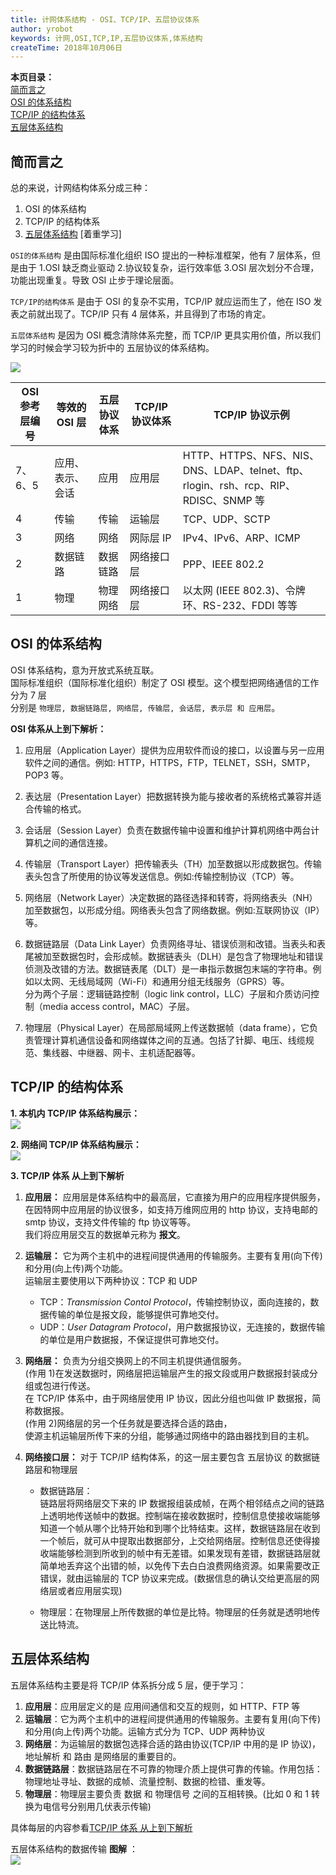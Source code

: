 ```yaml
---
title: 计网体系结构 - OSI、TCP/IP、五层协议体系
author: yrobot
keywords: 计网,OSI,TCP,IP,五层协议体系,体系结构
createTime: 2018年10月06日
---
```


**本页目录：**  
[简而言之](#inall)  
[OSI 的体系结构](#osi)  
[TCP/IP 的结构体系](#tcpip)  
[五层体系结构](#five)

## 简而言之

总的来说，计网结构体系分成三种：

1. OSI 的体系结构
2. TCP/IP 的结构体系
3. [五层体系结构](#five) [着重学习]

`OSI的体系结构` 是由国际标准化组织 ISO 提出的一种标准框架，他有 7 层体系，但是由于 1.OSI 缺乏商业驱动 2.协议较复杂，运行效率低 3.OSI 层次划分不合理，功能出现重复。导致 OSI 止步于理论层面。

`TCP/IP的结构体系` 是由于 OSI 的复杂不实用，TCP/IP 就应运而生了，他在 ISO 发表之前就出现了。TCP/IP 只有 4 层体系，并且得到了市场的肯定。

`五层体系结构` 是因为 OSI 概念清除体系完整，而 TCP/IP 更具实用价值，所以我们学习的时候会学习较为折中的 五层协议的体系结构。

![](https://ws3.sinaimg.cn/large/006tNbRwgy1fvygqapt6bj30g108yti3.jpg)

| OSI 参考层编号 | 等效的 OSI 层    | 五层协议体系 | TCP/IP 协议体系 | TCP/IP 协议示例                                                                      |
| -------------- | ---------------- | ------------ | --------------- | ------------------------------------------------------------------------------------ |
| 7、6、5        | 应用、表示、会话 | 应用         | 应用层          | HTTP、HTTPS、NFS、NIS、DNS、LDAP、telnet、ftp、rlogin、rsh、rcp、RIP、RDISC、SNMP 等 |
| 4              | 传输             | 传输         | 运输层          | TCP、UDP、SCTP                                                                       |
| 3              | 网络             | 网络         | 网际层 IP       | IPv4、IPv6、ARP、ICMP                                                                |
| 2              | 数据链路         | 数据链路     | 网络接口层      | PPP、IEEE 802.2                                                                      |
| 1              | 物理             | 物理网络     | 网络接口层      | 以太网 (IEEE 802.3)、令牌环、RS-232、FDDI 等等                                       |

## OSI 的体系结构

OSI 体系结构，意为开放式系统互联。  
国际标准组织（国际标准化组织）制定了 OSI 模型。这个模型把网络通信的工作分为 7 层  
分别是 `物理层, 数据链路层, 网络层, 传输层, 会话层, 表示层 和 应用层`。

**OSI 体系从上到下解析：**

1. 应用层（Application Layer）提供为应用软件而设的接口，以设置与另一应用软件之间的通信。例如: HTTP，HTTPS，FTP，TELNET，SSH，SMTP，POP3 等。

2. 表达层（Presentation Layer）把数据转换为能与接收者的系统格式兼容并适合传输的格式。

3. 会话层（Session Layer）负责在数据传输中设置和维护计算机网络中两台计算机之间的通信连接。

4. 传输层（Transport Layer）把传输表头（TH）加至数据以形成数据包。传输表头包含了所使用的协议等发送信息。例如:传输控制协议（TCP）等。

5. 网络层（Network Layer）决定数据的路径选择和转寄，将网络表头（NH）加至数据包，以形成分组。网络表头包含了网络数据。例如:互联网协议（IP）等。

6. 数据链路层（Data Link Layer）负责网络寻址、错误侦测和改错。当表头和表尾被加至数据包时，会形成帧。数据链表头（DLH）是包含了物理地址和错误侦测及改错的方法。数据链表尾（DLT）是一串指示数据包末端的字符串。例如以太网、无线局域网（Wi-Fi）和通用分组无线服务（GPRS）等。  
   分为两个子层：逻辑链路控制（logic link control，LLC）子层和介质访问控制（media access control，MAC）子层。

7. 物理层（Physical Layer）在局部局域网上传送数据帧（data frame），它负责管理计算机通信设备和网络媒体之间的互通。包括了针脚、电压、线缆规范、集线器、中继器、网卡、主机适配器等。

## TCP/IP 的结构体系

**1. 本机内 TCP/IP 体系结构展示：**  
![](https://ws4.sinaimg.cn/large/006tNbRwgy1fvzspp8fp6j30d9073n1n.jpg)

**2. 网络间 TCP/IP 体系结构展示：**  
![](https://ws1.sinaimg.cn/large/006tNbRwgy1fvytqvroucj30fu09045j.jpg)

**3. TCP/IP 体系 从上到下解析**

1. **应用层：**
   应用层是体系结构中的最高层，它直接为用户的应用程序提供服务，在因特网中应用层的协议很多，如支持万维网应用的 http 协议，支持电邮的 smtp 协议，支持文件传输的 ftp 协议等等。  
   我们将应用层交互的数据单元称为 **报文**。

2. **运输层：** 它为两个主机中的进程间提供通用的传输服务。主要有复用(向下传)和分用(向上传)两个功能。  
   运输层主要使用以下两种协议：TCP 和 UDP

   - TCP：_Transmission Contol Protocol_，传输控制协议，面向连接的，数据传输的单位是报文段，能够提供可靠地交付。
   - UDP：_User Datagram Protocol_，用户数据报协议，无连接的，数据传输的单位是用户数据报，不保证提供可靠地交付。

3. **网络层：**
   负责为分组交换网上的不同主机提供通信服务。  
   (作用 1)在发送数据时，网络层把运输层产生的报文段或用户数据报封装成分组或包进行传送。  
   在 TCP/IP 体系中，由于网络层使用 IP 协议，因此分组也叫做 IP 数据报，简称数据报。  
   (作用 2)网络层的另一个任务就是要选择合适的路由，  
   使源主机运输层所传下来的分组，能够通过网络中的路由器找到目的主机。

4. **网络接口层：** 对于 TCP/IP 结构体系，的这一层主要包含 五层协议 的数据链路层和物理层

   - 数据链路层：  
     链路层将网络层交下来的 IP 数据报组装成帧，在两个相邻结点之间的链路上透明地传送帧中的数据。控制端在接收数据时，控制信息使接收端能够知道一个帧从哪个比特开始和到哪个比特结束。这样，数据链路层在收到一个帧后，就可从中提取出数据部分，上交给网络层。控制信息还使得接收端能够检测到所收到的帧中有无差错。如果发现有差错，数据链路层就简单地丢弃这个出错的帧，以免传下去白白浪费网络资源。如果需要改正错误，就由运输层的 TCP 协议来完成。(数据信息的确认交给更高层的网络层或者应用层实现)

   - 物理层：在物理层上所传数据的单位是比特。物理层的任务就是透明地传送比特流。

## 五层体系结构

五层体系结构主要是将 TCP/IP 体系拆分成 5 层，便于学习：

1. **应用层**：应用层定义的是 应用间通信和交互的规则，如 HTTP、FTP 等
2. **运输层**：它为两个主机中的进程间提供通用的传输服务。主要有复用(向下传)和分用(向上传)两个功能。运输方式分为 TCP、UDP 两种协议
3. **网络层**：为运输层的数据包选择合适的路由协议(TCP/IP 中用的是 IP 协议)，地址解析 和 路由 是网络层的重要目的。
4. **数据链路层**：数据链路层在不可靠的物理介质上提供可靠的传输。作用包括：物理地址寻址、数据的成帧、流量控制、数据的检错、重发等。
5. **物理层**：物理层主要负责 数据 和 物理信号 之间的互相转换。(比如 0 和 1 转换为电信号分别用几伏表示传输)

具体每层的内容参看[TCP/IP 体系 从上到下解析](#from5)

五层体系结构的数据传输 **图解** ：  
![](https://ws3.sinaimg.cn/large/006tNbRwgy1fw0ndnh4hzj30rs0d4qiu.jpg)
